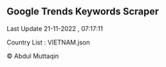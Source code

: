 

## Google Trends Keywords Scraper 
 
Last Update 21-11-2022 , 07:17:11

Country List :
VIETNAM.json



© Abdul Muttaqin 
